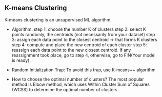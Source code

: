 ## K-means Clustering

K-means clustering is an unsupervised ML algorithm. 

* Algorithm: 
  step 1: choose the number K of clusters
  step 2: select K points randomly, the centroids (not necessarily from your dataset)
  step 3: assign each data point to the closest centroid → that forms K clusters
  step 4: compute and place the new centroid of each cluster
  step 5: reassign each data point to the new closest centroid. If any reassignment took place, go to step 4, otherwise, go to FIN(Your model is ready). 

* Random Initialization Trap: 
To avoid this trap, use K-means++ algorithm

* How to choose the optimal number of clusters?
The most popular method is Elbow method, which uses Within Cluster Sum of Squares (WCSS) to determine the optimal number of clusters. 
